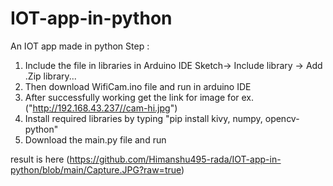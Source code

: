# IOT-app-in-python
An IOT app made in python 
Step :
1.  Include the file in libraries in Arduino IDE Sketch-> Include library -> Add .Zip library...
2.  Then download WifiCam.ino file and run in arduino IDE
3.  After successfully working get the link for image for ex. ("http://192.168.43.237//cam-hi.jpg")
4.  Install required libraries by typing "pip install kivy, numpy, opencv-python"
5.  Download the main.py file and run

result is here (https://github.com/Himanshu495-rada/IOT-app-in-python/blob/main/Capture.JPG?raw=true)

